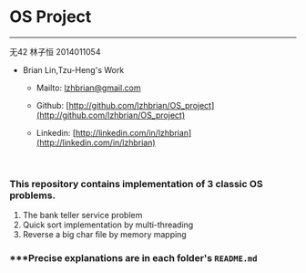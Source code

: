 # OS Project
***

无42 林子恒 2014011054
- Brian Lin,Tzu-Heng's Work

  - Mailto: [lzhbrian@gmail.com](lzhbrian@gmail.com)

  - Github: [http://github.com/lzhbrian/OS_project](http://github.com/lzhbrian/OS_project)

  - Linkedin: [http://linkedin.com/in/lzhbrian](http://linkedin.com/in/lzhbrian)

    ​

### This repository contains implementation of 3 classic OS problems.

1. The bank teller service problem
2. Quick sort implementation by multi-threading
3. Reverse a big char file by memory mapping

### ***Precise explanations are in each folder's `README.md`

